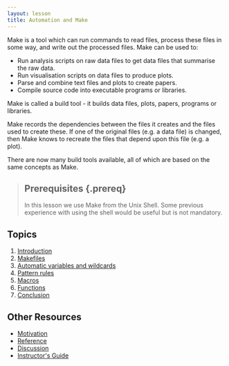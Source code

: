 ```yaml
---
layout: lesson
title: Automation and Make
---
```


Make is a tool which can run commands to read files, process these files in some way, and write out the processed files. Make can be used to:

* Run analysis scripts on raw data files to get data files that summarise the raw data.
* Run visualisation scripts on data files to produce plots.
* Parse and combine text files and plots to create papers.
* Compile source code into executable programs or libraries.

Make is called a build tool - it builds data files, plots, papers, programs or libraries. 

Make records the dependencies between the files it creates and the files used to create these. If one of the original files (e.g. a data file) is changed, then Make knows to recreate the files that depend upon this file (e.g. a plot).

There are now many build tools available, all of which are based on the same concepts as Make.

> ## Prerequisites {.prereq}
>
> In this lesson we use Make from the Unix Shell. Some previous
> experience with using the shell would be useful but is not
> mandatory. 

## Topics

1.  [Introduction](01-intro.html)
2.  [Makefiles](02-makefiles.html)
3.  [Automatic variables and wildcards](03-variables.html)
4.  [Pattern rules](04-patterns.html)
5.  [Macros](05-macros.html)
6.  [Functions](06-functions.html)
7.  [Conclusion](07-conclusion.html)

## Other Resources

*   [Motivation](motivation.html)
*   [Reference](reference.html)
*   [Discussion](discussion.html)
*   [Instructor's Guide](instructors.html)
